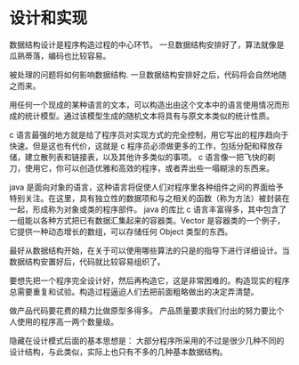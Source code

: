 # 设计和实现

数据结构设计是程序构造过程的中心环节。
一旦数据结构安排好了，算法就像是瓜熟蒂落，编码也比较容易。

被处理的问题将如何影响数据结构.
一旦数据结构安排好之后，代码将会自然地随之而来。

用任何一个现成的某种语言的文本，可以构造出由这个文本中的语言使用情况而形成的统计模型。通过该模型生成的随机文本将具有与原文本类似的统计性质。

c 语言最强的地方就是给了程序员对实现方式的完全控制，用它写出的程序趋向于快速。但是这也有代价，这就是 c 程序员必须做更多的工作，包括分配和释放存储，建立散列表和链接表，以及其他许多类似的事项。
c 语言像一把飞快的剃刀，使用它，你可以创造优雅和高效的程序，或者弄出些一塌糊涂的东西来。

java 是面向对象的语言，这种语言将促使人们对程序里各种组件之间的界面给予特别关注。在这里，具有独立性的数据项和与之相关的函数（称为方法）被封装在一起，形成称为对象或类的程序部件。
java 的库比 c 语言丰富得多，其中包含了一组能以各种方式把已有数据汇集起来的容器类。Vector 是容器类的一个例子，它提供一种动态增长的数组，可以存储任何 Object 类型的东西。

最好从数据结构开始，在关于可以使用哪些算法的只是的指导下进行详细设计。当数据结构安置好后，代码就比较容易组织了。

要想先把一个程序完全设计好，然后再构造它，这是非常困难的。构造现实的程序总需要重复和试验。构造过程逼迫人们去把前面粗略做出的决定弄清楚。

做产品代码要花费的精力比做原型多得多。
产品质量要求我们付出的努力要比个人使用的程序高一两个数量级。

隐藏在设计模式后面的基本思想是： 大部分程序所采用的不过是很少几种不同的设计结构，与此类似，实际上也只有不多的几种基本数据结构。
